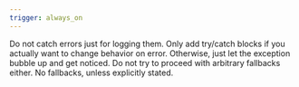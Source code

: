```yaml
---
trigger: always_on
---
```


Do not catch errors just for logging them. Only add try/catch blocks if you actually want to change behavior on error. Otherwise, just let the exception bubble up and get noticed.
Do not try to proceed with arbitrary fallbacks either. No fallbacks, unless explicitly stated.